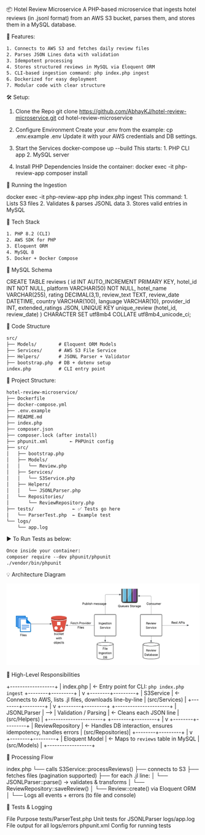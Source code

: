 📦 Hotel Review Microservice
A PHP-based microservice that ingests hotel reviews (in .jsonl format) from an AWS S3 bucket, parses them, and stores them in a MySQL database.

🚀 Features:

    1. Connects to AWS S3 and fetches daily review files
    2. Parses JSON Lines data with validation
    3. Idempotent processing
    4. Stores structured reviews in MySQL via Eloquent ORM
    5. CLI-based ingestion command: php index.php ingest
    6. Dockerized for easy deployment
    7. Modular code with clear structure



🛠️ Setup:

1. Clone the Repo
   git clone https://github.com/AbhayKJ/hotel-review-microservice.git
   cd hotel-review-microservice

2. Configure Environment
   Create your .env from the example:
   cp .env.example .env
   Update it with your AWS credentials and DB settings.

3. Start the Services
   docker-compose up --build
    This starts:
        1. PHP CLI app
        2. MySQL server

4. Install PHP Dependencies
   Inside the container:
   docker exec -it php-review-app composer install



🧪 Running the Ingestion

   docker exec -it php-review-app php index.php ingest
    This command:
        1. Lists S3 files
        2. Validates & parses JSONL data
        3. Stores valid entries in MySQL



🧰 Tech Stack

    1. PHP 8.2 (CLI)
    2. AWS SDK for PHP
    3. Eloquent ORM
    4. MySQL 8
    5. Docker + Docker Compose



🧾 MySQL Schema

CREATE TABLE reviews (
    id INT AUTO_INCREMENT PRIMARY KEY,
    hotel_id INT NOT NULL,
    platform VARCHAR(50) NOT NULL,
    hotel_name VARCHAR(255),
    rating DECIMAL(3,1),
    review_text TEXT,
    review_date DATETIME,
    country VARCHAR(100),
    language VARCHAR(10),
    provider_id INT,
    extended_ratings JSON,
    UNIQUE KEY unique_review (hotel_id, review_date)
) CHARACTER SET utf8mb4 COLLATE utf8mb4_unicode_ci;



🧼 Code Structure

    src/
    ├── Models/        # Eloquent ORM Models
    ├── Services/      # AWS S3 File Service
    ├── Helpers/       # JSONL Parser + Validator
    ├── bootstrap.php  # DB + dotenv setup
    index.php          # CLI entry point



📁 Project Structure:

    hotel-review-microservice/ 
    ├── Dockerfile
    ├── docker-compose.yml
    ├── .env.example
    ├── README.md
    ├── index.php
    ├── composer.json
    ├── composer.lock (after install)
    ├── phpunit.xml        ← PHPUnit config
    ├── src/
    │   ├── bootstrap.php
    │   ├── Models/
    │   │   └── Review.php
    │   ├── Services/
    │   │   └── S3Service.php
    │   ├── Helpers/
    │   │   └── JSONLParser.php
    │   └── Repositories/
    │       └── ReviewRepository.php
    ├── tests/              ← ✅ Tests go here
    │   └── ParserTest.php  ← Example test
    └── logs/
        └── app.log



▶️ To Run Tests as below:

    Once inside your container:
    composer require --dev phpunit/phpunit
    ./vendor/bin/phpunit


💡 Architecture Diagram

![alt text](image.png)


🧠 High-Level Responsibilities

+------------------+
| index.php        | ← Entry point for CLI: `php index.php ingest`
+--------+---------+
         |
         v
+--------+---------+
| S3Service         | ← Connects to AWS, lists .jl files, downloads line-by-line
| (src/Services)    |
+--------+---------+
         |
         v
+--------+---------+      +----------------------+
| JSONLParser       | --> | Validation / Parsing | ← Cleans each JSON line
| (src/Helpers)     |      +----------------------+
+--------+---------+
         |
         v
+--------+---------+
| ReviewRepository  | ← Handles DB interaction, ensures idempotency, handles errors
| (src/Repositories)|
+--------+---------+
         |
         v
+--------+---------+
| Eloquent Model    | ← Maps to `reviews` table in MySQL
| (src/Models)      |
+------------------+



🔁 Processing Flow

index.php
   └── calls S3Service::processReviews()
         ├── connects to S3
         ├── fetches files (pagination supported)
         ├── for each .jl line:
         │     └── JSONLParser::parse() → validates & transforms
         │           └── ReviewRepository::saveReview()
         │                 └── Review::create() via Eloquent ORM
         │
         └── Logs all events + errors (to file and console)



🧪 Tests & Logging

File	                   Purpose
tests/ParserTest.php	  Unit tests for JSONLParser
logs/app.log	          File output for all logs/errors
phpunit.xml	              Config for running tests